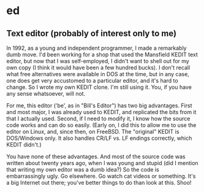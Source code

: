 # ed
Text editor (probably of interest only to me)
---------------------------------------------

In 1992,  as a young and independent programmer,  I made a remarkably dumb
move.  I'd been working for a shop that used the Mansfield KEDIT text
editor, but now that I was self-employed,  I didn't want to shell out for
my own copy (I think it would have been a few hundred bucks).  I don't
recall what free alternatives were available in DOS at the time,  but in
any case,  one does get very accustomed to a particular editor,  and it's
hard to change. So I wrote my own KEDIT clone.  I'm still using it.  You,
if you have any sense whatsoever,  will not.

For me,  this editor ('be',  as in "Bill's Editor") has two big advantages.
First and most major,  I was already used to KEDIT,  and replicated the bits
from it that I actually used.  Second,  if I need to modify it,  I know
how the source code works and can do so easily.  (Early on,  I did this to
allow me to use the editor on Linux,  and,  since then,  on FreeBSD.  The
"original" KEDIT is DOS/Windows only.  It also handles CR/LF vs. LF endings
correctly,  which KEDIT didn't.)

You have none of these advantages.  And most of the source code was written
about twenty years ago, when I was young and stupid (did I mention that
writing my own editor was a dumb idea?)  So the code is embarrassingly
ugly.  Go elsewhere.   Go watch cat videos or something.  It's a big
Internet out there;  you've better things to do than look at this.  Shoo!
